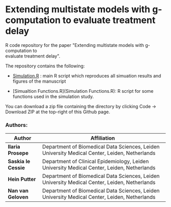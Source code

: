 # Extending multistate models with g-computation to evaluate treatment delay



R code repository for the paper "Extending multistate models with g-computation to  
evaluate treatment delay".

The repository contains the following:

- [Simulation.R](Simulation.R) : main R script which reproduces all simuation results and figures of the manuscript

- [Simualtion Functions.R](Simulation Functions.R): R script for some functions used in the simulation study.

You can download a zip file containing the directory by clicking Code -> Download ZIP at the top-right of this Github page.



### Authors:

| Author               | Affiliation                                                                                   |
| -------------------- | --------------------------------------------------------------------------------------------- |
| **Ilaria Prosepe**   | Department of Biomedical Data Sciences, Leiden University Medical Center, Leiden, Netherlands |
| **Saskia le Cessie** | Department of Clinical Epidemiology, Leiden University Medical Center, Leiden, Netherlands    |
| **Hein Putter**      | Department of Biomedical Data Sciences, Leiden University Medical Center, Leiden, Netherlands |
| **Nan van Geloven**  | Department of Biomedical Data Sciences, Leiden University Medical Center, Leiden, Netherlands |